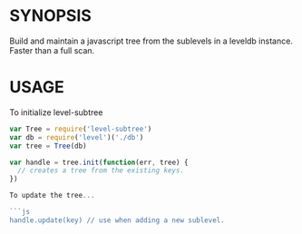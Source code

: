 # SYNOPSIS
Build and maintain a javascript tree from the sublevels in a leveldb instance. Faster than a full scan.

# USAGE
To initialize level-subtree
```js
var Tree = require('level-subtree')
var db = require('level')('./db')
var tree = Tree(db)

var handle = tree.init(function(err, tree) {
  // creates a tree from the existing keys.
})

To update the tree...

```js
handle.update(key) // use when adding a new sublevel.
```
